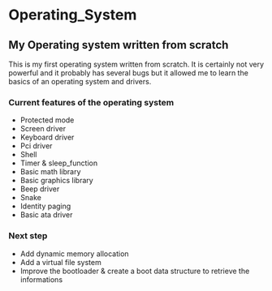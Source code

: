 # Operating_System

## My Operating system written from scratch

This is my first operating system written from scratch. It is certainly not very powerful and it probably has several bugs but it allowed me to learn the basics of an operating system and drivers.

### Current features of the operating system 

* Protected mode
* Screen driver 
* Keyboard driver
* Pci driver
* Shell
* Timer & sleep_function
* Basic math library
* Basic graphics library
* Beep driver
* Snake
* Identity paging
* Basic ata driver

### Next step

* Add dynamic memory allocation
* Add a virtual file system
* Improve the bootloader & create a boot data structure to retrieve the informations

